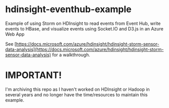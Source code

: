 hdinsight-eventhub-example
==========================

Example of using Storm on HDInsight to read events from Event Hub, write events to HBase, and visualize events using Socket.IO and D3.js in an Azure Web App

See [https://docs.microsoft.com/azure/hdinsight/hdinsight-storm-sensor-data-analysis](https://docs.microsoft.com/azure/hdinsight/hdinsight-storm-sensor-data-analysis) for a walkthrough.

IMPORTANT!
===============

I'm archiving this repo as I haven't worked on HDInsight or Hadoop in several years and no longer have the time/resources to maintain this example.
